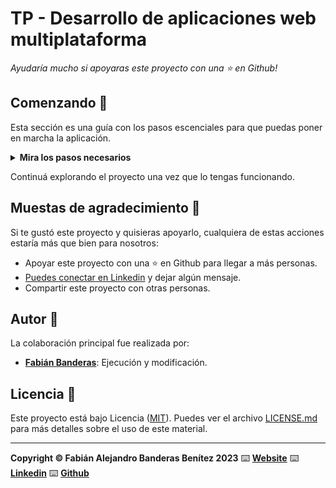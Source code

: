 TP - Desarrollo de aplicaciones web multiplataforma
=======================

*Ayudaría mucho si apoyaras este proyecto con una ⭐ en Github!*

## Comenzando 🚀

Esta sección es una guía con los pasos escenciales para que puedas poner en marcha la aplicación.


<details><summary><b>Mira los pasos necesarios</b></summary><br>

### Instalar las dependencias

Para correr este proyecto es necesario que instales `Docker` y `Docker Compose`. 

En [este artículo](https://www.gotoiot.com/pages/articles/docker_installation_linux/) publicado en nuestra web están los detalles para instalar Docker y Docker Compose en una máquina Linux. Si querés instalar ambas herramientas en una Raspberry Pi podés seguir [este artículo](https://www.gotoiot.com/pages/articles/rpi_docker_installation) de nuestra web que te muestra todos los pasos necesarios.

En caso que quieras instalar las herramientas en otra plataforma o tengas algún incoveniente, podes leer la documentación oficial de [Docker](https://docs.docker.com/get-docker/) y también la de [Docker Compose](https://docs.docker.com/compose/install/).

Continua con la descarga del código cuando tengas las dependencias instaladas y funcionando.

### Descargar el código

Para descargar el código, lo más conveniente es que realices un `fork` de este proyecto a tu cuenta personal haciendo click en [este link](https://github.com/fabianbanderasb/TP-DdA2). Una vez que ya tengas el fork a tu cuenta, descargalo con este comando (acordate de poner tu usuario en el link):

```
git clone git@github.com:fabianbanderasb/TP-DdA2.git
```

> En caso que no tengas una cuenta en Github puedes clonar directamente este repo.

### Ejecutar la aplicación

Para ejecutar la aplicación tenes que correr el comando `docker-compose up` desde la raíz del proyecto. Este comando va a descargar las imágenes de Docker de node, de typescript, de la base datos y del admin de la DB, y luego ponerlas en funcionamiento. 

Para acceder al cliente web ingresa a a la URL [http://localhost:8000/](http://localhost:8000/) y para acceder al admin de la DB accedé a [localhost:8001/](http://localhost:8001/). 

Si pudiste acceder al cliente web y al administrador significa que la aplicación se encuentra corriendo bien. 

> Si te aparece un error la primera vez que corres la app, deteńe el proceso y volvé a iniciarla. Esto es debido a que el backend espera que la DB esté creada al iniciar, y en la primera ejecución puede no alcanzar a crearse. A partir de la segunda vez el problema queda solucionado.

</details>

Continuá explorando el proyecto una vez que lo tengas funcionando.

## Muestas de agradecimiento 🎁

Si te gustó este proyecto y quisieras apoyarlo, cualquiera de estas acciones estaría más que bien para nosotros:

* Apoyar este proyecto con una ⭐ en Github para llegar a más personas.
* [Puedes conectar en Linkedin](https://www.linkedin.com/in/fabian-alejandro-banderas-benitez-8257a519b/) y dejar algún mensaje.
* Compartir este proyecto con otras personas.


## Autor 👥

La colaboración principal fue realizada por:

* **[Fabián Banderas](https://github.com/fabianbanderasb)**: Ejecución y modificación.

## Licencia 📄

Este proyecto está bajo Licencia ([MIT](https://github.com/fabianbanderasb/cibersecurity/blob/main/LICENSE.md)). Puedes ver el archivo [LICENSE.md](LICENSE.md) para más detalles sobre el uso de este material.

---

**Copyright © Fabián Alejandro Banderas Benítez 2023** ⌨️ [**Website**](https://www.fabianbanderas.com) ⌨️ [**Linkedin**](https://www.linkedin.com/in/fabian-alejandro-banderas-benitez-8257a519b/) ⌨️ [**Github**](https://github.com/fabianbanderasb) 
